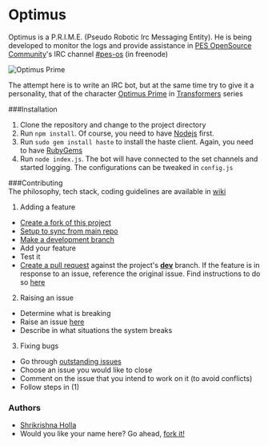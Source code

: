 Optimus
=======

Optimus is a P.R.I.M.E. (Pseudo Robotic Irc Messaging Entity). He is being developed to monitor the logs and provide assistance in [PES OpenSource Community](pesos.pes.edu)'s IRC channel [#pes-os](http://pesos.pes.edu/irc) (in freenode)  

<img align="center" src="http://www.freefever.com/stock/transformers-optimus-prime-theme.jpg" alt="Optimus Prime">  

The attempt here is to write an IRC bot, but at the same time try to give it a personality, that of the character [Optimus Prime](http://en.wikipedia.org/wiki/Optimus_Prime) in [Transformers](http://en.wikipedia.org/wiki/Transformers) series  

###Installation
1. Clone the repository and change to the project directory
2. Run ```npm install```. Of course, you need to have [Nodejs](http://nodejs.org/download) first.
3. Run ```sudo gem install haste``` to install the haste client. Again, you need to have [RubyGems](https://rubygems.org/pages/download)
4. Run ```node index.js```. The bot will have connected to the set channels and started logging. The configurations can be tweaked in ```config.js```


###Contributing  
The philosophy, tech stack, coding guidelines are available in [wiki](https://github.com/pesos/optimus/wiki)  

1. Adding a feature  
  * [Create a fork of this project](https://help.github.com/articles/fork-a-repo)  
  * [Setup to sync from main repo](https://help.github.com/articles/syncing-a-fork)  
  * [Make a development branch](https://help.github.com/articles/creating-and-deleting-branches-within-your-repository)  
  * Add your feature  
  * Test it  
  * [Create a pull request](https://help.github.com/articles/creating-a-pull-request) against the project's [**dev**](https://github.com/pesos/optimus/tree/dev) branch. If the feature is in response to an issue, reference the original issue. Find instructions to do so [here](https://github.com/blog/1506-closing-issues-via-pull-requests)  
2. Raising an issue  
  * Determine what is breaking  
  * Raise an issue [here](https://github.com/pesos/optimus/issues)  
  * Describe in what situations the system breaks  
3. Fixing bugs  
  * Go through [outstanding issues](https://github.com/pesos/optimus/issues?page=1&state=open)  
  * Choose an issue you would like to close  
  * Comment on the issue that you intend to work on it (to avoid conflicts)  
  * Follow steps in (1)  


### Authors
* [Shrikrishna Holla](https://github.com/shrikrishnaholla/)  
* Would you like your name here? Go ahead, [fork it!](https://github.com/pesos/optimus/fork)  
